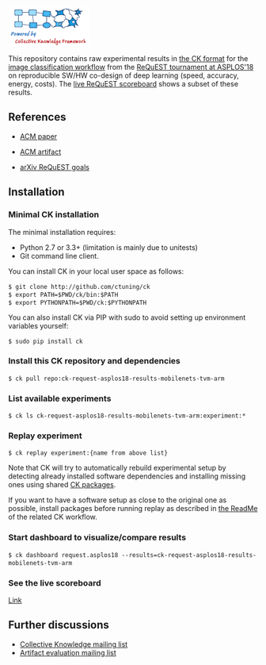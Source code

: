 [![logo](https://github.com/ctuning/ck-guide-images/blob/master/logo-powered-by-ck.png)](https://github.com/ctuning/ck)

This repository contains raw experimental results in [the CK format](https://github.com/ctuning/ck)
for the [image classification workflow](https://github.com/ctuning/ck-request-asplos18-mobilenets-tvm-arm)
from the [ReQuEST tournament at ASPLOS'18](http://cknowledge.org/request-cfp-asplos2018.html) 
on reproducible SW/HW co-design of deep learning (speed, accuracy, energy, costs).
The [live ReQuEST scoreboard](http://cKnowledge.org/request-results) shows a subset of these results.

## References

* [ACM paper](https://doi.org/10.1145/3229762.3229764)
* [ACM artifact](https://doi.org/10.1145/3229770)

* [arXiv ReQuEST goals](https://arxiv.org/abs/1801.06378)

## Installation

### Minimal CK installation

The minimal installation requires:

* Python 2.7 or 3.3+ (limitation is mainly due to unitests)
* Git command line client.

You can install CK in your local user space as follows:

```
$ git clone http://github.com/ctuning/ck
$ export PATH=$PWD/ck/bin:$PATH
$ export PYTHONPATH=$PWD/ck:$PYTHONPATH
```

You can also install CK via PIP with sudo to avoid setting up environment variables yourself:

```
$ sudo pip install ck
```

### Install this CK repository and dependencies

```
$ ck pull repo:ck-request-asplos18-results-mobilenets-tvm-arm
```

### List available experiments
```
$ ck ls ck-request-asplos18-results-mobilenets-tvm-arm:experiment:*
```

### Replay experiment

```
$ ck replay experiment:{name from above list}
```

Note that CK will try to automatically rebuild experimental setup 
by detecting already installed software dependencies and installing missing ones
using shared [CK packages](https://github.com/ctuning/ck/wiki/Shared-packages).

If you want to have a software setup as close to the original one 
as possible, install packages before running replay as described in 
[the ReadMe](https://github.com/ctuning/ck-request-asplos18-mobilenets-tvm-arm)
of the related CK workflow.

### Start dashboard to visualize/compare results

```
$ ck dashboard request.asplos18 --results=ck-request-asplos18-results-mobilenets-tvm-arm
```

### See the live scoreboard

[Link](http://cKnowledge.org/request-results)


## Further discussions

* [Collective Knowledge mailing list](http://groups.google.com/group/collective-knowledge)
* [Artifact evaluation mailing list](http://groups.google.com/group/artifact-evaluation)
